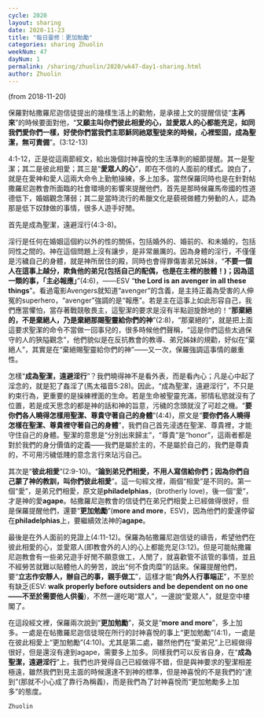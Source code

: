 ```yaml
---
cycle: 2020
layout: sharing
date: 2020-11-23
title: "每日靈修：更加勉勵"
categories: sharing Zhuolin
weekNum: 47
dayNum: 1
permalink: /sharing/zhuolin/2020/wk47-day1-sharing.html
author: Zhuolin
---
```

(from 2018-11-20)

保羅對帖撒羅尼迦信徒提出的幾樣生活上的勸勉，是承接上文的提醒信徒“**主再來**”的時候要面對他，“**又願主叫你們彼此相愛的心，並愛眾人的心都能充足，如同我們愛你們一樣，好使你們當我們主耶穌同祂眾聖徒來的時候，心裡堅固，成為聖潔，無可責備**”。(3:12-13)  

4:1-12，正是從這兩節經文，給出幾個討神喜悅的生活準則的細節提醒。其一是聖潔；其二是彼此相愛；其三是“**愛眾人的心**”，即在不信的人面前的樣式。說白了，就是在愛神和愛人這兩大命令上勤勉操練，多上加多。當然保羅同時也是在針對帖撒羅尼迦教會所面臨的社會環境的影響來提醒他們，首先是那時候羅馬帝國的性道德低下，婚姻觀念薄弱；其二是當時流行的希臘文化是藐視做體力勞動的人，認為那是低下奴隸做的事情，很多人遊手好閒。  

首先是成為聖潔，遠避淫行(4:3-8)。  

淫行是任何在婚姻這個約以外的性的關係，包括婚外的、婚前的、和未婚的，包括同性之間的。神在這個問題上沒有讓步，是非常嚴厲的。因為身體的淫行，不僅僅是污穢自己的身體，就是神所居住的殿，同時也會得罪傷害弟兄姊妹，“**不要一個人在這事上越分，欺負他的弟兄(包括自己的配偶，也是在主裡的肢體！)；因為這一類的事，「主必報應」**”(4:6)，——ESV “**the Lord is an avenger in all these things**”。看過電影Avengers就知道“avenger”的含義，是主持正義為受害的人伸冤的superhero，“avenger”強調的是“報應”。若是主在這事上如此形容自己，我們應當懼怕，當存著戰競敬畏主，這聖潔的要求是沒有半點迴旋餘地的！“**那棄絕的，不是棄絕人，乃是棄絕那賜聖靈給你們的神**”(2:8)，“那棄絕的”，就是把上面這要求聖潔的命令不當做一回事兒的，很多時候他們聲稱，“這是你們這些太過保守的人的狹隘觀念”，他們貌似是在反抗教會的教導、弟兄姊妹的規勸，好似在“棄絕人”，其實是在“棄絕賜聖靈給你們的神”——又一次，保羅強調這事情的嚴重性。  

怎樣“**成為聖潔，遠避淫行**”？我們曉得神不是看外表，而是看內心；凡是心中起了淫念的，就是犯了姦淫了(馬太福音5:28)。因此，“成為聖潔，遠避淫行”，不只是約束行為，更重要的是操練裡面的生命。若是生命被聖靈充滿，邪情私慾就沒有了位置，若是成天思念的都是神的話和神的旨意，污穢的念頭就沒了可趁之機。“**要你們各人曉得怎樣用聖潔、尊貴守著自己的身體**”(4:4)，原文是“**要你們各人曉得怎樣在聖潔、尊貴裡守著自己的身體**”，我們自己首先浸透在聖潔、尊貴裡，才能守住自己的身體。聖潔的意思是“分別出來歸主”，“尊貴”是“honor”，這兩者都是對於我們的身分價值的定義——我們是屬於主的，不是屬於自己的，我們是尊貴的，不可用污穢低賤的意念言行來玷污自己。  

其次是“**彼此相愛**”(2:9-10)。“**論到弟兄們相愛，不用人寫信給你們；因為你們自己蒙了神的教訓，叫你們彼此相愛**”。這一句經文裡，兩個“相愛”是不同的。第一個“愛”，是弟兄們相愛，原文是**philadelphias**，(brotherly love)，後一個“愛”，才是神的愛**agape**。帖撒羅尼迦教會的信徒們在弟兄們相愛上已經做得很好，但是保羅提醒他們，還要“**更加勉勵**”(**more and more**，ESV)，因為他們的愛還停留在**philadelphias**上，要繼續效法神的**agape**。  

最後是在外人面前的見證上(4:11-12)。保羅為帖撒羅尼迦信徒的禱告，希望他們在彼此相愛的心，並愛眾人(即教會外的人)的心上都能充足(3:12)。但是可能帖撒羅尼迦教會有一些弟兄遊手好閒不願意做工，人閒了，就喜歡管不該管的事情，並且不經勞苦就難以貼體他人的勞苦，說出“何不食肉糜”的話來。保羅提醒他們，要“**立志作安靜人，辦自己的事，親手做工**”，這樣才能“**向外人行事端正**”，不至於有缺乏(ESV: **walk properly before outsiders and be dependent on no one——不至於需要他人供養**)，不然一邊吃喝“眾人”，一邊說“愛眾人”，就是空中樓閣了。  

在這段經文裡，保羅兩次說到“**更加勉勵**”，英文是“**more and more**”，多上加多。一處是在帖撒羅尼迦信徒現在所行的討神喜悅的事上“更加勉勵”(4:1)，一處是在彼此相愛上“更加勉勵”(4:10)。尤其是第二處，雖然他們在“愛弟兄”上已經做得很好，但是還沒有達到agape，需要多上加多。同樣我們可以反省自身，在“**成為聖潔，遠避淫行**”上，我們也許覺得自己已經做得不錯，但是與神要求的聖潔相差極遠，雖然我們到見主面的時候還達不到神的標準，但是神喜悅的不是我們的“達到”(那就不小心成了靠行為稱義)，而是我們為了討神喜悅而“更加勉勵多上加多”的態度。  

`Zhuolin`  

